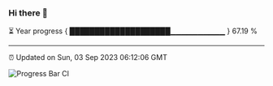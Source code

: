 ### Hi there 👋

⏳ Year progress { ████████████████████▁▁▁▁▁▁▁▁▁▁ } 67.19 %

---

⏰ Updated on Sun, 03 Sep 2023 06:12:06 GMT

![Progress Bar CI](https://github.com/liununu/liununu/workflows/Progress%20Bar%20CI/badge.svg)
